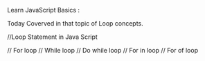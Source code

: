 Learn JavaScript Basics : 

Today Coverved in that topic of Loop concepts. 

//Loop Statement in Java Script 

// For loop
// While loop
// Do while loop
// For in loop
// For of loop
